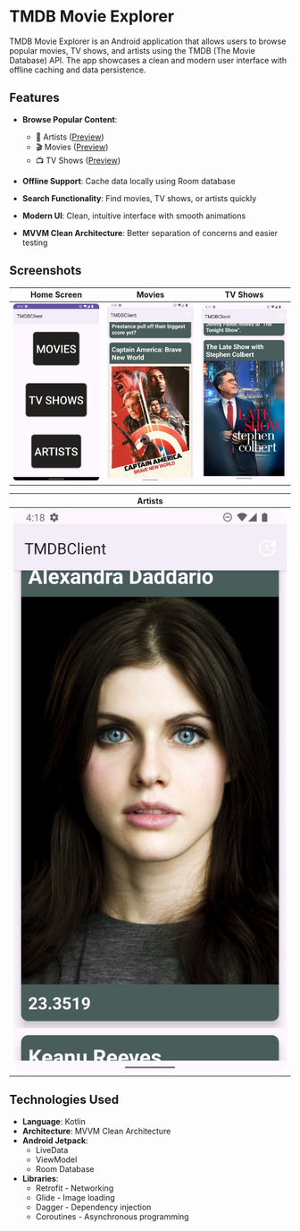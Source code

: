 # TMDB Movie Explorer


TMDB Movie Explorer is an Android application that allows users to browse popular movies, TV shows, and artists using the TMDB (The Movie Database) API. The app showcases a clean and modern user interface with offline caching and data persistence.

## Features

- **Browse Popular Content**:
    -  🌟 Artists ([Preview](app/Screenshots/Artists.png))
    - 🎬 Movies ([Preview](app/Screenshots/movies.png))
    - 📺 TV Shows ([Preview](app/Screenshots/TvShow.png))
  

- **Offline Support**: Cache data locally using Room database
- **Search Functionality**: Find movies, TV shows, or artists quickly
- **Modern UI**: Clean, intuitive interface with smooth animations
- **MVVM Clean Architecture**: Better separation of concerns and easier testing
## Screenshots

| Home Screen | Movies | TV Shows |
|-------------|--------|----------|
| ![Home](app/Screenshots/home.png) | ![Movies](app/Screenshots/movies.png) | ![TV Shows](app/Screenshots/TvShow.png) |

| Artists |
|---------|
| ![Artists](app/Screenshots/Artists.png) |

## Technologies Used

- **Language**: Kotlin
- **Architecture**: MVVM Clean Architecture
- **Android Jetpack**:
    - LiveData
    - ViewModel
    - Room Database
- **Libraries**:
    - Retrofit - Networking
    - Glide - Image loading
    - Dagger - Dependency injection
    - Coroutines - Asynchronous programming
